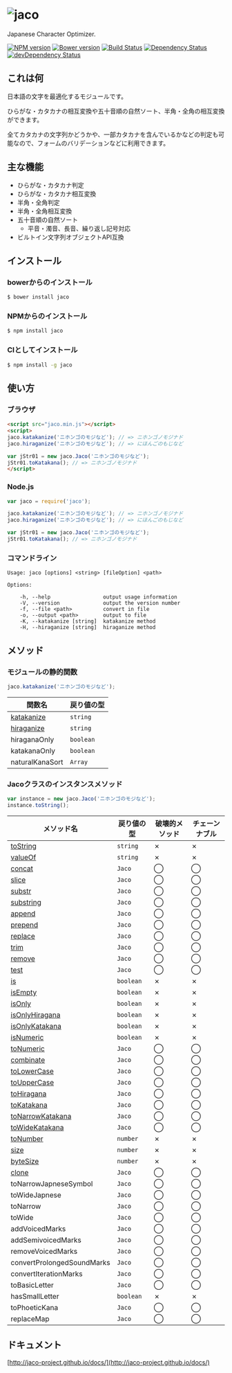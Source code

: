 ![jaco](http://jaco-project.github.io/docs/jaco.png)
====

Japanese Character Optimizer.

[![NPM version](https://badge.fury.io/js/jaco.svg)](http://badge.fury.io/js/jaco)
[![Bower version](https://badge.fury.io/bo/jaco.svg)](http://badge.fury.io/bo/jaco)
[![Build Status](https://travis-ci.org/jaco-project/jaco-js.svg)](https://travis-ci.org/jaco-project/jaco-js)
[![Dependency Status](https://david-dm.org/jaco-project/jaco-js.svg)](https://david-dm.org/jaco-project/jaco-js)
[![devDependency Status](https://david-dm.org/jaco-project/jaco-js/dev-status.svg)](https://david-dm.org/jaco-project/jaco-js#info=devDependencies)

## これは何

日本語の文字を最適化するモジュールです。

ひらがな・カタカナの相互変換や五十音順の自然ソート、半角・全角の相互変換ができます。

全てカタカナの文字列かどうかや、一部カタカナを含んでいるかなどの判定も可能なので、フォームのバリデーションなどに利用できます。

## 主な機能

- ひらがな・カタカナ判定
- ひらがな・カタカナ相互変換
- 半角・全角判定
- 半角・全角相互変換
- 五十音順の自然ソート
  - 平音・濁音、長音、繰り返し記号対応
- ビルトイン文字列オブジェクトAPI互換

## インストール

### bowerからのインストール

```sh
$ bower install jaco
```

### NPMからのインストール

```sh
$ npm install jaco
```

### CIとしてインストール

```sh
$ npm install -g jaco
```

## 使い方

### ブラウザ

```html
<script src="jaco.min.js"></script>
<script>
jaco.katakanize('ニホンゴのモジなど'); // => ニホンゴノモジナド
jaco.hiraganize('ニホンゴのモジなど'); // => にほんごのもじなど

var jStr01 = new jaco.Jaco('ニホンゴのモジなど');
jStr01.toKatakana(); // => ニホンゴノモジナド
</script>
```

### Node.js

```javascript
var jaco = require('jaco');

jaco.katakanize('ニホンゴのモジなど'); // => ニホンゴノモジナド
jaco.hiraganize('ニホンゴのモジなど'); // => にほんごのもじなど

var jStr01 = new jaco.Jaco('ニホンゴのモジなど');
jStr01.toKatakana(); // => ニホンゴノモジナド
```

### コマンドライン

```
Usage: jaco [options] <string> [fileOption] <path>

Options:

    -h, --help                 output usage information
    -V, --version              output the version number
    -f, --file <path>          convert in file
    -o, --output <path>        output to file
    -K, --katakanize [string]  katakanize method
    -H, --hiraganize [string]  hiraganize method
```

## メソッド

### モジュールの静的関数

```javascript
jaco.katakanize('ニホンゴのモジなど');
```

関数名|戻り値の型
---|---
[katakanize](http://jaco-project.github.io/jaco/docs/modules/jaco.html#katakanize)|`string`
[hiraganize](http://jaco-project.github.io/jaco/docs/modules/jaco.html#hiraganize)|`string`
hiraganaOnly|`boolean`
katakanaOnly|`boolean`
naturalKanaSort|`Array`

### Jacoクラスのインスタンスメソッド

```javascript
var instance = new jaco.Jaco('ニホンゴのモジなど');
instance.toString();
```

メソッド名|戻り値の型|破壊的メソッド|チェーンナブル
---|---|---|---
[toString](http://jaco-project.github.io/jaco/docs/classes/jaco.jaco.html#tostring)|`string`|✗|✗
[valueOf](http://jaco-project.github.io/jaco/docs/classes/jaco.jaco.html#valueof)|`string`|✗|✗
[concat](http://jaco-project.github.io/jaco/docs/classes/jaco.jaco.html#concat)|`Jaco`|◯|◯
[slice](http://jaco-project.github.io/jaco/docs/classes/jaco.jaco.html#slice)|`Jaco`|◯|◯
[substr](http://jaco-project.github.io/jaco/docs/classes/jaco.jaco.html#substr)|`Jaco`|◯|◯
[substring](http://jaco-project.github.io/jaco/docs/classes/jaco.jaco.html#substring)|`Jaco`|◯|◯
[append](http://jaco-project.github.io/jaco/docs/classes/jaco.jaco.html#append)|`Jaco`|◯|◯
[prepend](http://jaco-project.github.io/jaco/docs/classes/jaco.jaco.html#prepend)|`Jaco`|◯|◯
[replace](http://jaco-project.github.io/jaco/docs/classes/jaco.jaco.html#replace)|`Jaco`|◯|◯
[trim](http://jaco-project.github.io/jaco/docs/classes/jaco.jaco.html#trim)|`Jaco`|◯|◯
[remove](http://jaco-project.github.io/jaco/docs/classes/jaco.jaco.html#remove)|`Jaco`|◯|◯
[test](http://jaco-project.github.io/jaco/docs/classes/jaco.jaco.html#test)|`Jaco`|◯|◯
[is](http://jaco-project.github.io/jaco/docs/classes/jaco.jaco.html#is)|`boolean`|✗|✗
[isEmpty](http://jaco-project.github.io/jaco/docs/classes/jaco.jaco.html#isempty)|`boolean`|✗|✗
[isOnly](http://jaco-project.github.io/jaco/docs/classes/jaco.jaco.html#isonly)|`boolean`|✗|✗
[isOnlyHiragana](http://jaco-project.github.io/jaco/docs/classes/jaco.jaco.html#isonlyhiragana)|`boolean`|✗|✗
[isOnlyKatakana](http://jaco-project.github.io/jaco/docs/classes/jaco.jaco.html#isonlykatakana)|`boolean`|✗|✗
[isNumeric](http://jaco-project.github.io/jaco/docs/classes/jaco.jaco.html#isnumeric)|`boolean`|✗|✗
[toNumeric](http://jaco-project.github.io/jaco/docs/classes/jaco.jaco.html#tonumeric)|`Jaco`|◯|◯
[combinate](http://jaco-project.github.io/jaco/docs/classes/jaco.jaco.html#combinate)|`Jaco`|◯|◯
[toLowerCase](http://jaco-project.github.io/jaco/docs/classes/jaco.jaco.html#tolowercase)|`Jaco`|◯|◯
[toUpperCase](http://jaco-project.github.io/jaco/docs/classes/jaco.jaco.html#touppercase)|`Jaco`|◯|◯
[toHiragana](http://jaco-project.github.io/jaco/docs/classes/jaco.jaco.html#tohiragana)|`Jaco`|◯|◯
[toKatakana](http://jaco-project.github.io/jaco/docs/classes/jaco.jaco.html#tokatakana)|`Jaco`|◯|◯
[toNarrowKatakana](http://jaco-project.github.io/jaco/docs/classes/jaco.jaco.html#tonarrowkatakana)|`Jaco`|◯|◯
[toWideKatakana](http://jaco-project.github.io/jaco/docs/classes/jaco.jaco.html#towidekatakana)|`Jaco`|◯|◯
[toNumber](http://jaco-project.github.io/jaco/docs/classes/jaco.jaco.html#tonumber)|`number`|✗|✗
[size](http://jaco-project.github.io/jaco/docs/classes/jaco.jaco.html#size)|`number`|✗|✗
[byteSize](http://jaco-project.github.io/jaco/docs/classes/jaco.jaco.html#bytesize)|`number`|✗|✗
[clone](http://jaco-project.github.io/jaco/docs/classes/jaco.jaco.html#clone)|`Jaco`|◯|◯
toNarrowJapneseSymbol|`Jaco`|◯|◯
toWideJapnese|`Jaco`|◯|◯
toNarrow|`Jaco`|◯|◯
toWide|`Jaco`|◯|◯
addVoicedMarks|`Jaco`|◯|◯
addSemivoicedMarks|`Jaco`|◯|◯
removeVoicedMarks|`Jaco`|◯|◯
convertProlongedSoundMarks|`Jaco`|◯|◯
convertIterationMarks|`Jaco`|◯|◯
toBasicLetter|`Jaco`|◯|◯
hasSmallLetter|`boolean`|✗|✗
toPhoeticKana|`Jaco`|◯|◯
replaceMap|`Jaco`|◯|◯

## ドキュメント

[http://jaco-project.github.io/docs/](http://jaco-project.github.io/docs/)
